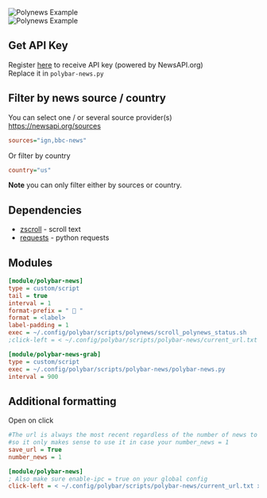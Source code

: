 ![Polynews Example](https://i.imgur.com/ALjgqS3.jpg)     
![Polynews Example](https://i.imgur.com/hSehjcj.png)

## Get API Key

Register [here](https://newsapi.org/) to receive API key (powered by NewsAPI.org)  
Replace it in `polybar-news.py`

## Filter by news source / country

You can select one / or several source provider(s) https://newsapi.org/sources           

```ini
sources="ign,bbc-news"
```

Or filter by country
```ini
country="us"
```

**Note** you can only filter either by sources or country.

## Dependencies

- [zscroll](https://github.com/noctuid/zscroll#installation) - scroll text
- [requests](https://pypi.org/project/requests/) - python requests

## Modules
```ini
[module/polybar-news]
type = custom/script
tail = true
interval = 1
format-prefix = "  "
format = <label>
label-padding = 1
exec = ~/.config/polybar/scripts/polynews/scroll_polynews_status.sh
;click-left = < ~/.config/polybar/scripts/polybar-news/current_url.txt xargs -I % xdg-open %

[module/polybar-news-grab]
type = custom/script
exec = ~/.config/polybar/scripts/polybar-news/polybar-news.py
interval = 900
```

## Additional formatting 
Open on click

```ini
#The url is always the most recent regardless of the number of news to be shown, 
#so it only makes sense to use it in case your number_news = 1
save_url = True
number_news = 1
```

```ini
[module/polybar-news]
; Also make sure enable-ipc = true on your global config
click-left = < ~/.config/polybar/scripts/polybar-news/current_url.txt xargs -I % xdg-open %
```
